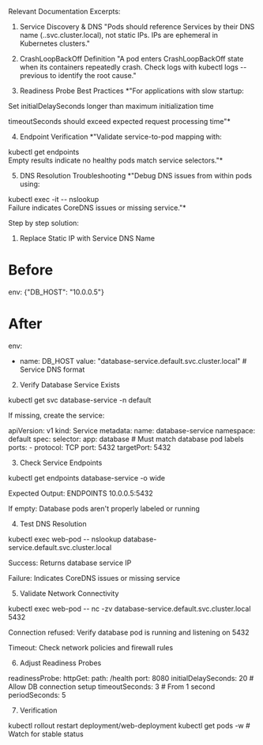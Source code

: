 Relevant Documentation Excerpts:


1. Service Discovery & DNS
"Pods should reference Services by their DNS name (<service>.<namespace>.svc.cluster.local), not static IPs. IPs are ephemeral in Kubernetes clusters."

2. CrashLoopBackOff Definition
"A pod enters CrashLoopBackOff state when its containers repeatedly crash. Check logs with kubectl logs --previous to identify the root cause."

3. Readiness Probe Best Practices
*"For applications with slow startup:

Set initialDelaySeconds longer than maximum initialization time

timeoutSeconds should exceed expected request processing time"*

4. Endpoint Verification
*"Validate service-to-pod mapping with:

kubectl get endpoints <service-name>  
Empty results indicate no healthy pods match service selectors."*

5. DNS Resolution Troubleshooting
*"Debug DNS issues from within pods using:

kubectl exec -it <pod> -- nslookup <service>  
Failure indicates CoreDNS issues or missing service."*





Step by step solution:


1. Replace Static IP with Service DNS Name

# Before
env: {"DB_HOST": "10.0.0.5"}

# After
env:
- name: DB_HOST
  value: "database-service.default.svc.cluster.local"  # Service DNS format

2. Verify Database Service Exists

kubectl get svc database-service -n default

If missing, create the service:

apiVersion: v1
kind: Service
metadata:
  name: database-service
  namespace: default
spec:
  selector:
    app: database  # Must match database pod labels
  ports:
    - protocol: TCP
      port: 5432
      targetPort: 5432

3. Check Service Endpoints

kubectl get endpoints database-service -o wide

Expected Output: ENDPOINTS 10.0.0.5:5432

If empty: Database pods aren't properly labeled or running

4. Test DNS Resolution

kubectl exec web-pod -- nslookup database-service.default.svc.cluster.local

Success: Returns database service IP

Failure: Indicates CoreDNS issues or missing service

5. Validate Network Connectivity

kubectl exec web-pod -- nc -zv database-service.default.svc.cluster.local 5432

Connection refused: Verify database pod is running and listening on 5432

Timeout: Check network policies and firewall rules

6. Adjust Readiness Probes

readinessProbe:
  httpGet:
    path: /health
    port: 8080
  initialDelaySeconds: 20  # Allow DB connection setup
  timeoutSeconds: 3        # From 1 second
  periodSeconds: 5

7. Verification

kubectl rollout restart deployment/web-deployment
kubectl get pods -w  # Watch for stable status




